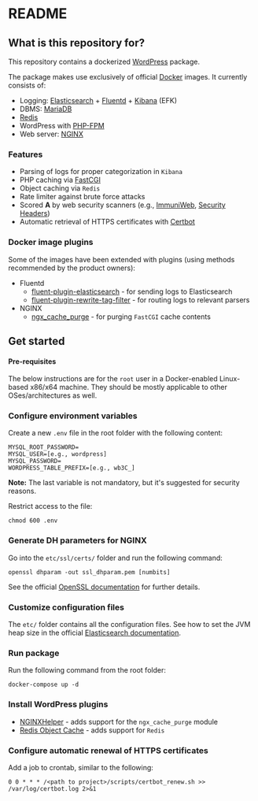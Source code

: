 # README #

## What is this repository for? ##

This repository contains a dockerized [WordPress](https://wordpress.com) package.

The package makes use exclusively of official [Docker](https://www.docker.com/) images.
It currently consists of:
   * Logging: [Elasticsearch](https://www.elastic.co/elastic-stack/) + [Fluentd](https://www.fluentd.org/) + [Kibana](https://www.elastic.co/kibana/) (EFK)
   * DBMS: [MariaDB](https://mariadb.org/)
   * [Redis](https://redis.io/)
   * WordPress with [PHP-FPM](https://www.php.net/manual/en/install.fpm.php)
   * Web server: [NGINX](https://www.nginx.com/)

### Features

   * Parsing of logs for proper categorization in `Kibana`
   * PHP caching via [FastCGI](https://www.nginx.com/blog/9-tips-for-improving-wordpress-performance-with-nginx/#fastcgi)
   * Object caching via `Redis`
   * Rate limiter against brute force attacks
   * Scored <b>A</b> by web security scanners (e.g., [ImmuniWeb](https://www.immuniweb.com/), [Security Headers](https://securityheaders.com/))
   * Automatic retrieval of HTTPS certificates with [Certbot](https://certbot.eff.org)

### Docker image plugins

Some of the images have been extended with plugins (using methods recommended by the product owners):
   * Fluentd
       * [fluent-plugin-elasticsearch](https://github.com/uken/fluent-plugin-elasticsearch) - for sending logs to Elasticsearch
       * [fluent-plugin-rewrite-tag-filter](https://github.com/fluent/fluent-plugin-rewrite-tag-filter) - for routing logs to relevant parsers
   * NGINX
      * [ngx_cache_purge](https://github.com/FRiCKLE/ngx_cache_purge) - for purging `FastCGI` cache contents

## Get started

#### Pre-requisites

The below instructions are for the `root` user in a Docker-enabled Linux-based x86/x64 machine. They should be mostly applicable to other OSes/architectures as well.

### Configure environment variables

Create a new `.env` file in the root folder with the following content:
```
MYSQL_ROOT_PASSWORD=
MYSQL_USER=[e.g., wordpress]
MYSQL_PASSWORD=
WORDPRESS_TABLE_PREFIX=[e.g., wb3C_]
```

<b>Note:</b> The last variable is not mandatory, but it's suggested for security reasons.

Restrict access to the file:
```
chmod 600 .env
```

### Generate DH parameters for NGINX

Go into the `etc/ssl/certs/` folder and run the following command:
```
openssl dhparam -out ssl_dhparam.pem [numbits]
```

See the official [OpenSSL documentation](https://www.openssl.org/docs/man1.1.1/man1/openssl-dhparam.html) for further details.

### Customize configuration files

The `etc/` folder contains all the configuration files.
See how to set the JVM heap size in the official [Elasticsearch documentation](https://www.elastic.co/guide/en/elasticsearch/reference/7.16/advanced-configuration.html#set-jvm-heap-size).

### Run package

Run the following command from the root folder:
```
docker-compose up -d
```

### Install WordPress plugins

   * [NGINXHelper](https://wordpress.org/plugins/nginx-helper/) - adds support for the `ngx_cache_purge` module
   * [Redis Object Cache](https://wordpress.org/plugins/redis-cache/) - adds support for `Redis`

### Configure automatic renewal of HTTPS certificates

Add a job to crontab, similar to the following:
```
0 0 * * * /<path to project>/scripts/certbot_renew.sh >> /var/log/certbot.log 2>&1
```
